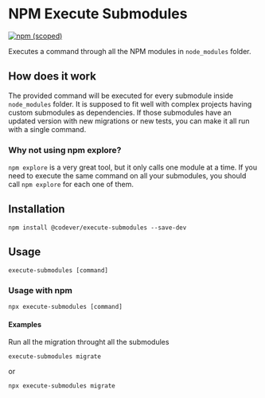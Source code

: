# NPM Execute Submodules

[![npm (scoped)](https://img.shields.io/npm/v/@codever/npm-execute-submodules.svg?style=plastic)](https://www.npmjs.com/package/@codever/npm-execute-submodules)

Executes a command through all the NPM modules in `node_modules` folder.

## How does it work

The provided command will be executed for every submodule inside `node_modules` folder.
It is supposed to fit well with complex projects having custom submodules as dependencies.
If those submodules have an updated version with new migrations or new tests, you can make it all run with a single command.

### Why not using npm explore?

`npm explore` is a very great tool, but it only calls one module at a time.
If you need to execute the same command on all your submodules, you should call `npm explore` for each one of them.

## Installation

```
npm install @codever/execute-submodules --save-dev
```


## Usage

```
execute-submodules [command]
```

### Usage with npm

```
npx execute-submodules [command]
```


#### Examples

Run all the migration throught all the submodules

```
execute-submodules migrate
```

or

```
npx execute-submodules migrate
```
